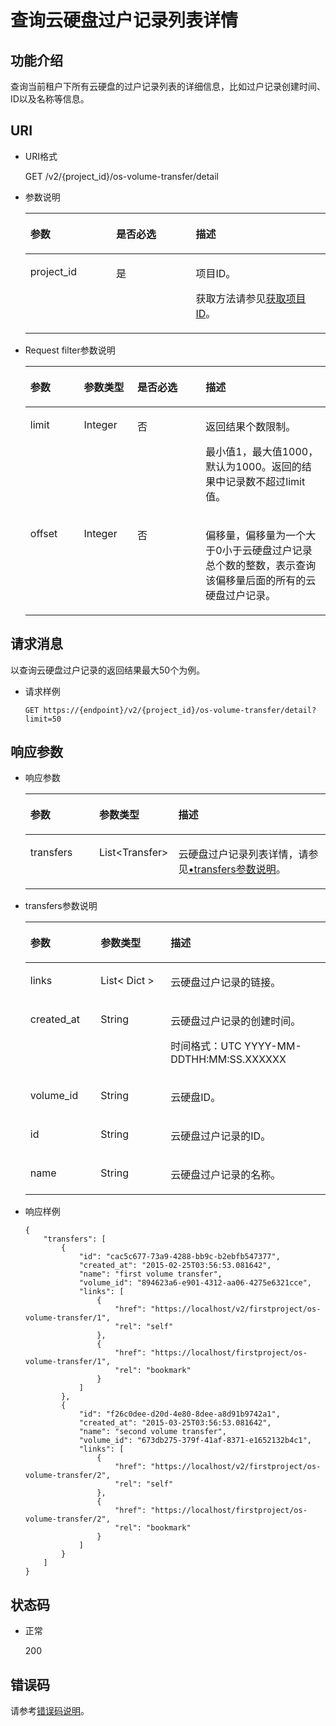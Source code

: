 # 查询云硬盘过户记录列表详情<a name="zh-cn_topic_0093348353"></a>

## 功能介绍<a name="zh-cn_topic_0092902037_section44805042171914"></a>

查询当前租户下所有云硬盘的过户记录列表的详细信息，比如过户记录创建时间、ID以及名称等信息。

## URI<a name="zh-cn_topic_0092887872_section21748494171940"></a>

-   URI格式

    GET /v2/\{project\_id\}/os-volume-transfer/detail

-   参数说明

    <a name="table5162674110529"></a>
    <table><thead align="left"><tr id="row4741724810529"><th class="cellrowborder" valign="top" width="28.57%" id="mcps1.1.4.1.1"><p id="p1559190910529"><a name="p1559190910529"></a><a name="p1559190910529"></a>参数</p>
    </th>
    <th class="cellrowborder" valign="top" width="26.529999999999998%" id="mcps1.1.4.1.2"><p id="p5498513910529"><a name="p5498513910529"></a><a name="p5498513910529"></a>是否必选</p>
    </th>
    <th class="cellrowborder" valign="top" width="44.9%" id="mcps1.1.4.1.3"><p id="p2461124910529"><a name="p2461124910529"></a><a name="p2461124910529"></a>描述</p>
    </th>
    </tr>
    </thead>
    <tbody><tr id="row4735411910529"><td class="cellrowborder" valign="top" width="28.57%" headers="mcps1.1.4.1.1 "><p id="p1047843010529"><a name="p1047843010529"></a><a name="p1047843010529"></a>project_id</p>
    </td>
    <td class="cellrowborder" valign="top" width="26.529999999999998%" headers="mcps1.1.4.1.2 "><p id="p4344649310529"><a name="p4344649310529"></a><a name="p4344649310529"></a>是</p>
    </td>
    <td class="cellrowborder" valign="top" width="44.9%" headers="mcps1.1.4.1.3 "><p id="p2950506910529"><a name="p2950506910529"></a><a name="p2950506910529"></a>项目ID。</p>
    <p id="p55811451337"><a name="p55811451337"></a><a name="p55811451337"></a>获取方法请参见<a href="获取项目ID.md">获取项目ID</a>。</p>
    </td>
    </tr>
    </tbody>
    </table>

-   Request filter参数说明

    <a name="zh-cn_topic_0093348352_table114096539515"></a>
    <table><thead align="left"><tr id="zh-cn_topic_0093348352_row64913538519"><th class="cellrowborder" valign="top" width="17.82178217821782%" id="mcps1.1.5.1.1"><p id="zh-cn_topic_0093348352_p14491115311514"><a name="zh-cn_topic_0093348352_p14491115311514"></a><a name="zh-cn_topic_0093348352_p14491115311514"></a>参数</p>
    </th>
    <th class="cellrowborder" valign="top" width="17.82178217821782%" id="mcps1.1.5.1.2"><p id="zh-cn_topic_0093348352_p54911753125116"><a name="zh-cn_topic_0093348352_p54911753125116"></a><a name="zh-cn_topic_0093348352_p54911753125116"></a>参数类型</p>
    </th>
    <th class="cellrowborder" valign="top" width="22.772277227722775%" id="mcps1.1.5.1.3"><p id="zh-cn_topic_0093348352_p10491105315113"><a name="zh-cn_topic_0093348352_p10491105315113"></a><a name="zh-cn_topic_0093348352_p10491105315113"></a>是否必选</p>
    </th>
    <th class="cellrowborder" valign="top" width="41.584158415841586%" id="mcps1.1.5.1.4"><p id="zh-cn_topic_0093348352_p16491553125110"><a name="zh-cn_topic_0093348352_p16491553125110"></a><a name="zh-cn_topic_0093348352_p16491553125110"></a>描述</p>
    </th>
    </tr>
    </thead>
    <tbody><tr id="zh-cn_topic_0093348352_row64916530515"><td class="cellrowborder" valign="top" width="17.82178217821782%" headers="mcps1.1.5.1.1 "><p id="zh-cn_topic_0093348352_p14491953135112"><a name="zh-cn_topic_0093348352_p14491953135112"></a><a name="zh-cn_topic_0093348352_p14491953135112"></a>limit</p>
    </td>
    <td class="cellrowborder" valign="top" width="17.82178217821782%" headers="mcps1.1.5.1.2 "><p id="zh-cn_topic_0093348352_p15491185365111"><a name="zh-cn_topic_0093348352_p15491185365111"></a><a name="zh-cn_topic_0093348352_p15491185365111"></a>Integer</p>
    </td>
    <td class="cellrowborder" valign="top" width="22.772277227722775%" headers="mcps1.1.5.1.3 "><p id="zh-cn_topic_0093348352_p349155345117"><a name="zh-cn_topic_0093348352_p349155345117"></a><a name="zh-cn_topic_0093348352_p349155345117"></a>否</p>
    </td>
    <td class="cellrowborder" valign="top" width="41.584158415841586%" headers="mcps1.1.5.1.4 "><p id="zh-cn_topic_0093348352_p12491175314513"><a name="zh-cn_topic_0093348352_p12491175314513"></a><a name="zh-cn_topic_0093348352_p12491175314513"></a>返回结果个数限制。</p>
    <p id="zh-cn_topic_0093348352_p116095293163"><a name="zh-cn_topic_0093348352_p116095293163"></a><a name="zh-cn_topic_0093348352_p116095293163"></a><span id="zh-cn_topic_0093348352_text138349551887"><a name="zh-cn_topic_0093348352_text138349551887"></a><a name="zh-cn_topic_0093348352_text138349551887"></a>最小值1，最大值1000，默认为1000。返回的结果中记录数不超过limit值。</span></p>
    </td>
    </tr>
    <tr id="zh-cn_topic_0093348352_row12491135365118"><td class="cellrowborder" valign="top" width="17.82178217821782%" headers="mcps1.1.5.1.1 "><p id="zh-cn_topic_0093348352_p54911153165115"><a name="zh-cn_topic_0093348352_p54911153165115"></a><a name="zh-cn_topic_0093348352_p54911153165115"></a>offset</p>
    </td>
    <td class="cellrowborder" valign="top" width="17.82178217821782%" headers="mcps1.1.5.1.2 "><p id="zh-cn_topic_0093348352_p0491145315116"><a name="zh-cn_topic_0093348352_p0491145315116"></a><a name="zh-cn_topic_0093348352_p0491145315116"></a>Integer</p>
    </td>
    <td class="cellrowborder" valign="top" width="22.772277227722775%" headers="mcps1.1.5.1.3 "><p id="zh-cn_topic_0093348352_p549165318518"><a name="zh-cn_topic_0093348352_p549165318518"></a><a name="zh-cn_topic_0093348352_p549165318518"></a>否</p>
    </td>
    <td class="cellrowborder" valign="top" width="41.584158415841586%" headers="mcps1.1.5.1.4 "><p id="zh-cn_topic_0093348352_p164913532515"><a name="zh-cn_topic_0093348352_p164913532515"></a><a name="zh-cn_topic_0093348352_p164913532515"></a>偏移量，偏移量为一个大于0小于云硬盘过户记录总个数的整数，表示查询该偏移量后面的所有的云硬盘过户记录。</p>
    </td>
    </tr>
    </tbody>
    </table>


## 请求消息<a name="section45527389"></a>

以查询云硬盘过户记录的返回结果最大50个为例。

-   请求样例

    ```
    GET https://{endpoint}/v2/{project_id}/os-volume-transfer/detail?limit=50
    ```


## 响应参数<a name="zh-cn_topic_0092902037_section23586530172122"></a>

-   响应参数

    <a name="table44421424377"></a>
    <table><thead align="left"><tr id="row16442202183720"><th class="cellrowborder" valign="top" width="23.377662233776622%" id="mcps1.1.4.1.1"><p id="p044210213713"><a name="p044210213713"></a><a name="p044210213713"></a>参数</p>
    </th>
    <th class="cellrowborder" valign="top" width="23.377662233776622%" id="mcps1.1.4.1.2"><p id="p1944232103719"><a name="p1944232103719"></a><a name="p1944232103719"></a>参数类型</p>
    </th>
    <th class="cellrowborder" valign="top" width="53.24467553244675%" id="mcps1.1.4.1.3"><p id="p104421529376"><a name="p104421529376"></a><a name="p104421529376"></a>描述</p>
    </th>
    </tr>
    </thead>
    <tbody><tr id="row1944316223713"><td class="cellrowborder" valign="top" width="23.377662233776622%" headers="mcps1.1.4.1.1 "><p id="p124437213370"><a name="p124437213370"></a><a name="p124437213370"></a>transfers</p>
    </td>
    <td class="cellrowborder" valign="top" width="23.377662233776622%" headers="mcps1.1.4.1.2 "><p id="p1944332193718"><a name="p1944332193718"></a><a name="p1944332193718"></a>List&lt;Transfer&gt;</p>
    </td>
    <td class="cellrowborder" valign="top" width="53.24467553244675%" headers="mcps1.1.4.1.3 "><p id="p124439263715"><a name="p124439263715"></a><a name="p124439263715"></a>云硬盘过户记录列表详情，请参见<a href="#li39411666114933">•transfers参数说明</a>。</p>
    </td>
    </tr>
    </tbody>
    </table>


-   <a name="li39411666114933"></a>transfers参数说明

    <a name="zh-cn_topic_0092902037_table6685576181553"></a>
    <table><thead align="left"><tr id="zh-cn_topic_0092902037_row1296752181553"><th class="cellrowborder" valign="top" width="23.41765823417658%" id="mcps1.1.4.1.1"><p id="p6080130411503"><a name="p6080130411503"></a><a name="p6080130411503"></a>参数</p>
    </th>
    <th class="cellrowborder" valign="top" width="23.337666233376662%" id="mcps1.1.4.1.2"><p id="p2595862911503"><a name="p2595862911503"></a><a name="p2595862911503"></a>参数类型</p>
    </th>
    <th class="cellrowborder" valign="top" width="53.24467553244675%" id="mcps1.1.4.1.3"><p id="p5937927111503"><a name="p5937927111503"></a><a name="p5937927111503"></a>描述</p>
    </th>
    </tr>
    </thead>
    <tbody><tr id="zh-cn_topic_0092902037_row12974480107"><td class="cellrowborder" valign="top" width="23.41765823417658%" headers="mcps1.1.4.1.1 "><p id="zh-cn_topic_0092902037_p1097410819109"><a name="zh-cn_topic_0092902037_p1097410819109"></a><a name="zh-cn_topic_0092902037_p1097410819109"></a>links</p>
    </td>
    <td class="cellrowborder" valign="top" width="23.337666233376662%" headers="mcps1.1.4.1.2 "><p id="zh-cn_topic_0092902037_p797448121011"><a name="zh-cn_topic_0092902037_p797448121011"></a><a name="zh-cn_topic_0092902037_p797448121011"></a>List&lt; Dict &gt;</p>
    </td>
    <td class="cellrowborder" valign="top" width="53.24467553244675%" headers="mcps1.1.4.1.3 "><p id="p62103920115039"><a name="p62103920115039"></a><a name="p62103920115039"></a>云硬盘过户记录的链接。</p>
    </td>
    </tr>
    <tr id="zh-cn_topic_0092902037_row862121220101"><td class="cellrowborder" valign="top" width="23.41765823417658%" headers="mcps1.1.4.1.1 "><p id="zh-cn_topic_0092902037_p1762112141010"><a name="zh-cn_topic_0092902037_p1762112141010"></a><a name="zh-cn_topic_0092902037_p1762112141010"></a>created_at</p>
    </td>
    <td class="cellrowborder" valign="top" width="23.337666233376662%" headers="mcps1.1.4.1.2 "><p id="zh-cn_topic_0092902037_p4623123109"><a name="zh-cn_topic_0092902037_p4623123109"></a><a name="zh-cn_topic_0092902037_p4623123109"></a>String</p>
    </td>
    <td class="cellrowborder" valign="top" width="53.24467553244675%" headers="mcps1.1.4.1.3 "><p id="zh-cn_topic_0092902037_p186221213104"><a name="zh-cn_topic_0092902037_p186221213104"></a><a name="zh-cn_topic_0092902037_p186221213104"></a>云硬盘过户记录的创建时间。</p>
    <p id="p418335273815"><a name="p418335273815"></a><a name="p418335273815"></a><span id="text164869573817"><a name="text164869573817"></a><a name="text164869573817"></a>时间格式：UTC YYYY-MM-DDTHH:MM:SS.XXXXXX</span></p>
    </td>
    </tr>
    <tr id="zh-cn_topic_0092902037_row569771417102"><td class="cellrowborder" valign="top" width="23.41765823417658%" headers="mcps1.1.4.1.1 "><p id="zh-cn_topic_0092902037_p369761461010"><a name="zh-cn_topic_0092902037_p369761461010"></a><a name="zh-cn_topic_0092902037_p369761461010"></a>volume_id</p>
    </td>
    <td class="cellrowborder" valign="top" width="23.337666233376662%" headers="mcps1.1.4.1.2 "><p id="zh-cn_topic_0092902037_p769712143104"><a name="zh-cn_topic_0092902037_p769712143104"></a><a name="zh-cn_topic_0092902037_p769712143104"></a>String</p>
    </td>
    <td class="cellrowborder" valign="top" width="53.24467553244675%" headers="mcps1.1.4.1.3 "><p id="zh-cn_topic_0092902037_p56979145107"><a name="zh-cn_topic_0092902037_p56979145107"></a><a name="zh-cn_topic_0092902037_p56979145107"></a>云硬盘ID。</p>
    </td>
    </tr>
    <tr id="zh-cn_topic_0092902037_row2457217151019"><td class="cellrowborder" valign="top" width="23.41765823417658%" headers="mcps1.1.4.1.1 "><p id="zh-cn_topic_0092902037_p94571174106"><a name="zh-cn_topic_0092902037_p94571174106"></a><a name="zh-cn_topic_0092902037_p94571174106"></a>id</p>
    </td>
    <td class="cellrowborder" valign="top" width="23.337666233376662%" headers="mcps1.1.4.1.2 "><p id="zh-cn_topic_0092902037_p174577172105"><a name="zh-cn_topic_0092902037_p174577172105"></a><a name="zh-cn_topic_0092902037_p174577172105"></a>String</p>
    </td>
    <td class="cellrowborder" valign="top" width="53.24467553244675%" headers="mcps1.1.4.1.3 "><p id="p20497649115033"><a name="p20497649115033"></a><a name="p20497649115033"></a>云硬盘过户记录的ID。</p>
    </td>
    </tr>
    <tr id="zh-cn_topic_0092902037_row527752431012"><td class="cellrowborder" valign="top" width="23.41765823417658%" headers="mcps1.1.4.1.1 "><p id="zh-cn_topic_0092902037_p10277112415105"><a name="zh-cn_topic_0092902037_p10277112415105"></a><a name="zh-cn_topic_0092902037_p10277112415105"></a>name</p>
    </td>
    <td class="cellrowborder" valign="top" width="23.337666233376662%" headers="mcps1.1.4.1.2 "><p id="zh-cn_topic_0092902037_p4277132441017"><a name="zh-cn_topic_0092902037_p4277132441017"></a><a name="zh-cn_topic_0092902037_p4277132441017"></a>String</p>
    </td>
    <td class="cellrowborder" valign="top" width="53.24467553244675%" headers="mcps1.1.4.1.3 "><p id="p44618758115033"><a name="p44618758115033"></a><a name="p44618758115033"></a>云硬盘过户记录的名称。</p>
    </td>
    </tr>
    </tbody>
    </table>


-   响应样例

    ```
    {
        "transfers": [
            {
                "id": "cac5c677-73a9-4288-bb9c-b2ebfb547377", 
                "created_at": "2015-02-25T03:56:53.081642", 
                "name": "first volume transfer", 
                "volume_id": "894623a6-e901-4312-aa06-4275e6321cce", 
                "links": [
                    {
                        "href": "https://localhost/v2/firstproject/os-volume-transfer/1", 
                        "rel": "self"
                    }, 
                    {
                        "href": "https://localhost/firstproject/os-volume-transfer/1", 
                        "rel": "bookmark"
                    }
                ]
            }, 
            {
                "id": "f26c0dee-d20d-4e80-8dee-a8d91b9742a1", 
                "created_at": "2015-03-25T03:56:53.081642", 
                "name": "second volume transfer", 
                "volume_id": "673db275-379f-41af-8371-e1652132b4c1", 
                "links": [
                    {
                        "href": "https://localhost/v2/firstproject/os-volume-transfer/2", 
                        "rel": "self"
                    }, 
                    {
                        "href": "https://localhost/firstproject/os-volume-transfer/2", 
                        "rel": "bookmark"
                    }
                ]
            }
        ]
    }
    ```


## 状态码<a name="zh-cn_topic_0092902037_section10353980172239"></a>

-   正常

    200


## 错误码<a name="section431317151242"></a>

请参考[错误码说明](错误码说明.md)。

